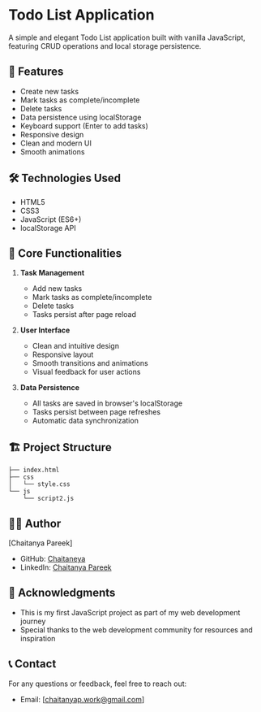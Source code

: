 # Todo List Application

A simple and elegant Todo List application built with vanilla JavaScript, featuring CRUD operations and local storage persistence.

## 🌟 Features

- Create new tasks
- Mark tasks as complete/incomplete
- Delete tasks
- Data persistence using localStorage
- Keyboard support (Enter to add tasks)
- Responsive design
- Clean and modern UI
- Smooth animations

## 🛠️ Technologies Used

- HTML5
- CSS3
- JavaScript (ES6+)
- localStorage API

## 🎯 Core Functionalities

1. **Task Management**
   - Add new tasks
   - Mark tasks as complete/incomplete
   - Delete tasks
   - Tasks persist after page reload

2. **User Interface**
   - Clean and intuitive design
   - Responsive layout
   - Smooth transitions and animations
   - Visual feedback for user actions

3. **Data Persistence**
   - All tasks are saved in browser's localStorage
   - Tasks persist between page refreshes
   - Automatic data synchronization

## 🏗️ Project Structure

```
├── index.html
├── css
│   └── style.css
└── js
    └── script2.js
```

## 👨‍💻 Author

[Chaitanya Pareek]
- GitHub: [Chaitaneya](https://github.com/Chaitaneya)
- LinkedIn: [Chaitanya Pareek](https://www.linkedin.com/in/chaitanya-pareek-0aa5b5316/)

## 🙏 Acknowledgments

- This is my first JavaScript project as part of my web development journey
- Special thanks to the web development community for resources and inspiration

## 📞 Contact

For any questions or feedback, feel free to reach out:
- Email: [chaitanyap.work@gmail.com]
